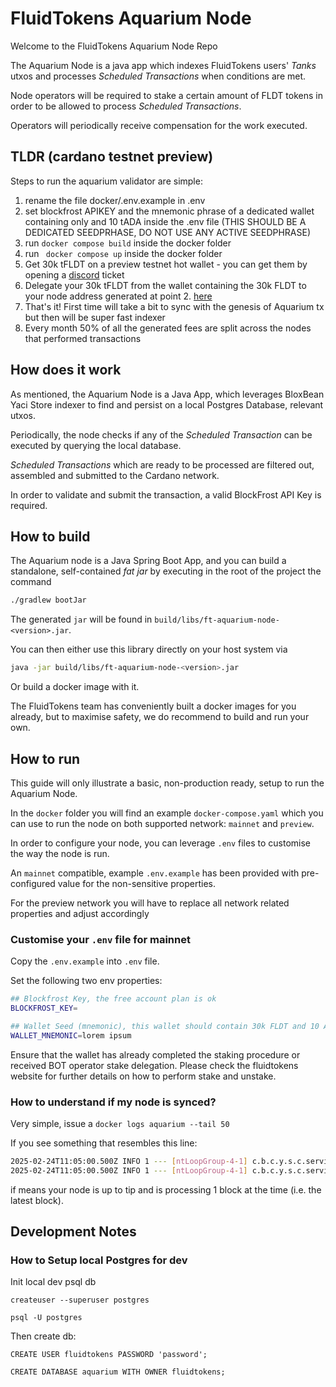 # FluidTokens Aquarium Node 

Welcome to the FluidTokens Aquarium Node Repo

The Aquarium Node is a java app which indexes FluidTokens users' _Tanks_ utxos and processes _Scheduled Transactions_
when conditions are met.

Node operators will be required to stake a certain amount of FLDT tokens in order to be allowed to process _Scheduled Transactions_.

Operators will periodically receive compensation for the work executed.

## TLDR (cardano testnet preview)

Steps to run the aquarium validator are simple:
1. rename the file docker/.env.example in .env
2. set blockfrost APIKEY and the mnemonic phrase of a dedicated wallet containing only and 10 tADA inside the .env file (THIS SHOULD BE A DEDICATED SEEDPRHASE, DO NOT USE ANY ACTIVE SEEDPHRASE)
3. run `docker compose build` inside the docker folder
4. run ` docker compose up` inside the docker folder
5. Get 30k tFLDT on a preview testnet hot wallet - you can get them by opening a [discord](https://discord.gg/nNmBhMUGtj) ticket
6. Delegate your 30k tFLDT from the wallet containing the 30k FLDT to your node address generated at point 2. [here](https://aquarium-dev.fluidtokens.com/validator)
7. That's it! First time will take a bit to sync with the genesis of Aquarium tx but then will be super fast indexer
8. Every month 50% of all the generated fees are split across the nodes that performed transactions


## How does it work

As mentioned, the Aquarium Node is a Java App, which leverages BloxBean Yaci Store indexer to find and persist on a local
Postgres Database, relevant utxos.

Periodically, the node checks if any of the _Scheduled Transaction_ can be executed by querying the local database.

_Scheduled Transactions_ which are ready to be processed are filtered out, assembled and submitted to the Cardano network.

In order to validate and submit the transaction, a valid BlockFrost API Key is required.

## How to build

The Aquarium node is a Java Spring Boot App, and you can build a standalone, self-contained _fat jar_ by executing in the root 
of the project the command 

```bash
./gradlew bootJar
```

The generated `jar` will be found in `build/libs/ft-aquarium-node-<version>.jar`.

You can then either use this library directly on your host system via 

```bash
java -jar build/libs/ft-aquarium-node-<version>.jar 
``` 

Or build a docker image with it.

The FluidTokens team has conveniently built a docker images for you already, but to maximise safety, we do recommend 
to build and run your own.

## How to run

This guide will only illustrate a basic, non-production ready, setup to run the Aquarium Node.

In the `docker` folder you will find an example `docker-compose.yaml` which you can use to run the node on both supported 
network: `mainnet` and `preview`.

In order to configure your node, you can leverage `.env` files to customise the way the node is run.

An `mainnet` compatible, example `.env.example` has been provided with pre-configured value for the non-sensitive properties.

For the preview network you will have to replace all network related properties and adjust accordingly

### Customise your `.env` file for mainnet

Copy the `.env.example` into `.env` file.

Set the following two env properties:

```bash
## Blockfrost Key, the free account plan is ok
BLOCKFROST_KEY=

## Wallet Seed (mnemonic), this wallet should contain 30k FLDT and 10 ADA to start, create a dedicated wallet and never share the mnemonic with anyone
WALLET_MNEMONIC=lorem ipsum
```

Ensure that the wallet has already completed the staking procedure or received BOT operator stake delegation. Please 
check the fluidtokens website for further details on how to perform stake and unstake.


### How to understand if my node is synced?

Very simple, issue a `docker logs aquarium --tail 50`

If you see something that resembles this line:
```bash
2025-02-24T11:05:00.500Z INFO 1 --- [ntLoopGroup-4-1] c.b.c.y.s.c.service.CursorServiceImpl : # of blocks written: 1
2025-02-24T11:05:00.500Z INFO 1 --- [ntLoopGroup-4-1] c.b.c.y.s.c.service.CursorServiceImpl : Block No: 11525533
```

if means your node is up to tip and is processing 1 block at the time (i.e. the latest block).

## Development Notes

### How to Setup local Postgres for dev

Init local dev psql db

`createuser --superuser postgres`

`psql -U postgres`

Then create db:

```
CREATE USER fluidtokens PASSWORD 'password';

CREATE DATABASE aquarium WITH OWNER fluidtokens;
```
